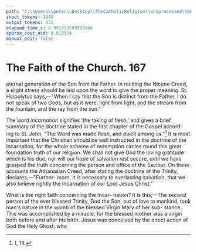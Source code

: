 ```yaml
---
path: "C:\\Users\\peter\\Desktop\\TheCatholicReligion\\preprocessed\\00186.jpg"
input_tokens: 1948
output_tokens: 432
elapsed_time_s: 8.991833599999984
approx_cost_usd: 0.012324
manual_edit: false
---
```

# The Faith of the Church. 167

eternal generation of the Son from the Father.
In reciting the Nicene Creed, a slight stress
should be laid upon the word to give the proper
meaning. St. Hippolytus says,—"When I say
that the Son is distinct from the Father, I do
not speak of two Gods, but as it were, light
from light, and the stream from the fountain,
and the ray from the sun."

The word *incarnation* signifies 'the taking of
flesh,' and gives a brief summary of the doctrine
stated in the first chapter of the Gospel accord-
ing to St. John, "The Word was made flesh,
and dwelt among us."[^1] It is most important
that the Christian should be well instructed in
the doctrine of the Incarnation, for the whole
scheme of redemption circles round this great
foundation truth of our religion. We shall not
give God the loving gratitude which is his due,
nor will our hope of salvation rest secure, until
we have grasped the truth concerning the
person and office of the Saviour. On these
accounts the Athanasian Creed, after stating
the doctrine of the Trinity, declares,—"Further-
more, it is necessary to everlasting salvation,
that we also believe rightly the Incarnation
of our Lord Jesus Christ."

What is the right faith concerning the Incar-
nation? It is this;—The second person of
the ever blessed Trinity, God the Son, out of
love to mankind, took man's nature in the
womb of the blessed Virgin Mary of her sub-
stance. This was accomplished by a miracle,
for the blessed mother was a virgin both before
and after his birth. Jesus was conceived by
the direct action of God the Holy Ghost, who

[^1]: I, 14.